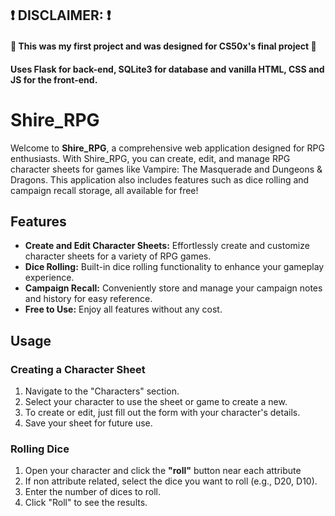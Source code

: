 ## :exclamation: DISCLAIMER: :exclamation:
#### :page_with_curl: This was my first project and was designed for CS50x's final project :page_with_curl: 
####  Uses Flask for back-end, SQLite3 for database and vanilla HTML, CSS and JS for the front-end.

# Shire_RPG

Welcome to **Shire_RPG**, a comprehensive web application designed for RPG enthusiasts. With Shire_RPG, you can create, edit, and manage RPG character sheets for games like Vampire: The Masquerade and Dungeons & Dragons. This application also includes features such as dice rolling and campaign recall storage, all available for free!
## Features

* **Create and Edit Character Sheets:** Effortlessly create and customize character sheets for a variety of RPG games.  
* **Dice Rolling:** Built-in dice rolling functionality to enhance your gameplay experience.  
* **Campaign Recall:** Conveniently store and manage your campaign notes and history for easy reference.  
* **Free to Use:** Enjoy all features without any cost.  


## Usage

### Creating a Character Sheet

1. Navigate to the "Characters" section.  
2. Select your character to use the sheet or game to create a new.  
3. To create or edit, just fill out the form with your character's details.  
4. Save your sheet for future use.  

### Rolling Dice

1. Open your character and click the **"roll"** button near each attribute    
2. If non attribute related, select the dice you want to roll (e.g., D20, D10).  
3. Enter the number of dices to roll.  
4. Click "Roll" to see the results.  
